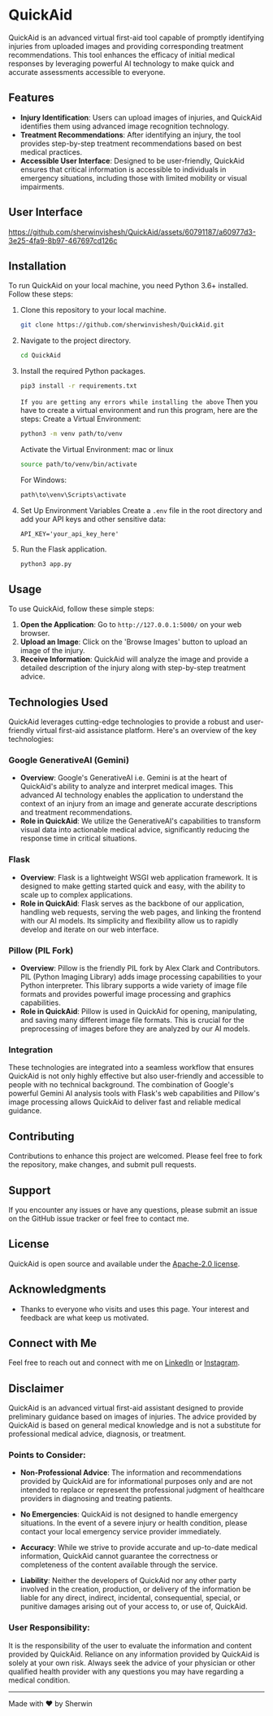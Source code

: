 # QuickAid

QuickAid is an advanced virtual first-aid tool capable of promptly identifying injuries from uploaded images and providing corresponding treatment recommendations. This tool enhances the efficacy of initial medical responses by leveraging powerful AI technology to make quick and accurate assessments accessible to everyone.

## Features
- **Injury Identification**: Users can upload images of injuries, and QuickAid identifies them using advanced image recognition technology.
- **Treatment Recommendations**: After identifying an injury, the tool provides step-by-step treatment recommendations based on best medical practices.
- **Accessible User Interface**: Designed to be user-friendly, QuickAid ensures that critical information is accessible to individuals in emergency situations, including those with limited mobility or visual impairments.

## User Interface 
https://github.com/sherwinvishesh/QuickAid/assets/60791187/a60977d3-3e25-4fa9-8b97-467697cd126c



## Installation

To run QuickAid on your local machine, you need Python 3.6+ installed. Follow these steps:

1. Clone this repository to your local machine.
    ```bash
    git clone https://github.com/sherwinvishesh/QuickAid.git
    ```
2. Navigate to the project directory.
    ```bash
    cd QuickAid
    ```
3. Install the required Python packages.
    ```bash
    pip3 install -r requirements.txt

    ```
    `If you are getting any errors while installing the above`
    Then you have to create a virtual environment and run this program, here are the steps:
    Create a Virtual Environment:
    ```bash
    python3 -m venv path/to/venv
    ```
    Activate the Virtual Environment:
    mac or linux 
    ```bash
    source path/to/venv/bin/activate
    ```

    For Windows:
    ```bash
    path\to\venv\Scripts\activate
    ```

4. Set Up Environment Variables
   Create a `.env` file in the root directory and add your API keys and other sensitive data:
   ```plaintext
   API_KEY='your_api_key_here'
   ```


5. Run the Flask application.
    ```bash
    python3 app.py
    ```




## Usage

To use QuickAid, follow these simple steps:

1. **Open the Application**: Go to `http://127.0.0.1:5000/` on your web browser.
2. **Upload an Image**: Click on the 'Browse Images' button to upload an image of the injury.
3. **Receive Information**: QuickAid will analyze the image and provide a detailed description of the injury along with step-by-step treatment advice.



## Technologies Used

QuickAid leverages cutting-edge technologies to provide a robust and user-friendly virtual first-aid assistance platform. Here's an overview of the key technologies:

### Google GenerativeAI (Gemini)

- **Overview**: Google's GenerativeAI i.e. Gemini is at the heart of QuickAid's ability to analyze and interpret medical images. This advanced AI technology enables the application to understand the context of an injury from an image and generate accurate descriptions and treatment recommendations.
- **Role in QuickAid**: We utilize the GenerativeAI's capabilities to transform visual data into actionable medical advice, significantly reducing the response time in critical situations.

### Flask

- **Overview**: Flask is a lightweight WSGI web application framework. It is designed to make getting started quick and easy, with the ability to scale up to complex applications.
- **Role in QuickAid**: Flask serves as the backbone of our application, handling web requests, serving the web pages, and linking the frontend with our AI models. Its simplicity and flexibility allow us to rapidly develop and iterate on our web interface.

### Pillow (PIL Fork)

- **Overview**: Pillow is the friendly PIL fork by Alex Clark and Contributors. PIL (Python Imaging Library) adds image processing capabilities to your Python interpreter. This library supports a wide variety of image file formats and provides powerful image processing and graphics capabilities.
- **Role in QuickAid**: Pillow is used in QuickAid for opening, manipulating, and saving many different image file formats. This is crucial for the preprocessing of images before they are analyzed by our AI models.

### Integration

These technologies are integrated into a seamless workflow that ensures QuickAid is not only highly effective but also user-friendly and accessible to people with no technical background. The combination of Google's powerful Gemini AI analysis tools with Flask's web capabilities and Pillow's image processing allows QuickAid to deliver fast and reliable medical guidance.




## Contributing

Contributions to enhance this project are welcomed. Please feel free to fork the repository, make changes, and submit pull requests.

## Support

If you encounter any issues or have any questions, please submit an issue on the GitHub issue tracker or feel free to contact me.


## License

QuickAid is open source and available under the [Apache-2.0 license](LICENSE).

## Acknowledgments


- Thanks to everyone who visits and uses this page. Your interest and feedback are what keep us motivated.
## Connect with Me

Feel free to reach out and connect with me on [LinkedIn](https://www.linkedin.com/in/sherwinvishesh) or [Instagram](https://www.instagram.com/sherwinvishesh/).




## Disclaimer

QuickAid is an advanced virtual first-aid assistant designed to provide preliminary guidance based on images of injuries. The advice provided by QuickAid is based on general medical knowledge and is not a substitute for professional medical advice, diagnosis, or treatment.

### Points to Consider:

- **Non-Professional Advice**: The information and recommendations provided by QuickAid are for informational purposes only and are not intended to replace or represent the professional judgment of healthcare providers in diagnosing and treating patients.
  
- **No Emergencies**: QuickAid is not designed to handle emergency situations. In the event of a severe injury or health condition, please contact your local emergency service provider immediately.

- **Accuracy**: While we strive to provide accurate and up-to-date medical information, QuickAid cannot guarantee the correctness or completeness of the content available through the service.

- **Liability**: Neither the developers of QuickAid nor any other party involved in the creation, production, or delivery of the information be liable for any direct, indirect, incidental, consequential, special, or punitive damages arising out of your access to, or use of, QuickAid.


### User Responsibility:

It is the responsibility of the user to evaluate the information and content provided by QuickAid. Reliance on any information provided by QuickAid is solely at your own risk. Always seek the advice of your physician or other qualified health provider with any questions you may have regarding a medical condition.

---

Made with ❤️ by Sherwin

